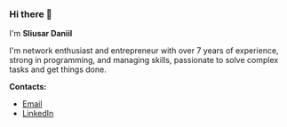 ### Hi there 👋

<!--
**danyanya/danyanya** is a ✨ _special_ ✨ repository because its `README.md` (this file) appears on your GitHub profile.

Here are some ideas to get you started:

- 🔭 I’m currently working on ...
- 🌱 I’m currently learning ...
- 👯 I’m looking to collaborate on ...
- 🤔 I’m looking for help with ...
- 💬 Ask me about ...
- 📫 How to reach me: ...
- 😄 Pronouns: ...
- ⚡ Fun fact: ...
-->

I'm **Sliusar Daniil** 

I'm network enthusiast and entrepreneur with over 7 years of experience, 
strong in programming, and managing skills, passionate to solve complex 
tasks and get things done. 

**Contacts:**
- [Email](mailto://sliusardaniil@gmail.com)
- [LinkedIn](https://linkedin.com/in/daniil-sliusar-700988b0/)

